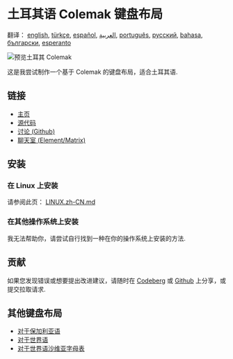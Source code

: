 # 土耳其语 Colemak 键盘布局

翻译： [english](README.md), [türkçe](README.tr.md), [español](README.es.md), [العربية](README.ar.md), [português](README.pt.md), [русский](README.ru.md), [bahasa](README.id.md), [български](README.bg.md), [esperanto](README.eo.md)

![预览土耳其 Colemak](./media/preview.png)

这是我尝试制作一个基于 Colemak 的键盘布局，适合土耳其语.

## 链接

* [主页](https://salif.github.io/colemak-tr/)
* [源代码](https://codeberg.org/salif/colemak-tr)
* [讨论 (Github)](https://github.com/salif/colemak-tr/discussions)
* [聊天室 (Element/Matrix)](https://matrix.to/#/#salif-colemak:mozilla.org)

## 安装

### 在 Linux 上安装

请参阅此页： [LINUX.zh-CN.md](./LINUX.zh-CN.md)

### 在其他操作系统上安装

我无法帮助你，请尝试自行找到一种在你的操作系统上安装的方法.

## 贡献

如果您发现错误或想要提出改进建议，请随时在 [Codeberg] 或 [Github] 上分享，或提交拉取请求.

[Github]: https://github.com/salif/colemak-tr/discussions
[Codeberg]: https://codeberg.org/salif/colemak-tr/issues

## 其他键盘布局

* [对于保加利亚语](https://salif.github.io/colemak-bg/)
* [对于世界语](https://salif.github.io/colemak-eo/)
* [对于世界语沙维亚字母表](https://salif.github.io/shaw-eo/)
